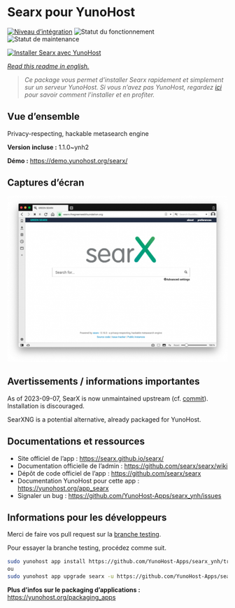<!--
N.B.: This README was automatically generated by https://github.com/YunoHost/apps/tree/master/tools/README-generator
It shall NOT be edited by hand.
-->

# Searx pour YunoHost

[![Niveau d’intégration](https://dash.yunohost.org/integration/searx.svg)](https://dash.yunohost.org/appci/app/searx) ![Statut du fonctionnement](https://ci-apps.yunohost.org/ci/badges/searx.status.svg) ![Statut de maintenance](https://ci-apps.yunohost.org/ci/badges/searx.maintain.svg)

[![Installer Searx avec YunoHost](https://install-app.yunohost.org/install-with-yunohost.svg)](https://install-app.yunohost.org/?app=searx)

*[Read this readme in english.](./README.md)*

> *Ce package vous permet d’installer Searx rapidement et simplement sur un serveur YunoHost.
Si vous n’avez pas YunoHost, regardez [ici](https://yunohost.org/#/install) pour savoir comment l’installer et en profiter.*

## Vue d’ensemble

Privacy-respecting, hackable metasearch engine


**Version incluse :** 1.1.0~ynh2

**Démo :** https://demo.yunohost.org/searx/

## Captures d’écran

![Capture d’écran de Searx](./doc/screenshots/Screenshot.png)

## Avertissements / informations importantes

As of 2023-09-07, SearX is now unmaintained upstream (cf. [commit](https://github.com/searx/searx/commit/276ffd3f01cdd823f75676c51231fad4040059d3)). 
Installation is discouraged.

SearXNG is a potential alternative, already packaged for YunoHost.

## Documentations et ressources

* Site officiel de l’app : <https://searx.github.io/searx/>
* Documentation officielle de l’admin : <https://github.com/searx/searx/wiki>
* Dépôt de code officiel de l’app : <https://github.com/searx/searx>
* Documentation YunoHost pour cette app : <https://yunohost.org/app_searx>
* Signaler un bug : <https://github.com/YunoHost-Apps/searx_ynh/issues>

## Informations pour les développeurs

Merci de faire vos pull request sur la [branche testing](https://github.com/YunoHost-Apps/searx_ynh/tree/testing).

Pour essayer la branche testing, procédez comme suit.

``` bash
sudo yunohost app install https://github.com/YunoHost-Apps/searx_ynh/tree/testing --debug
ou
sudo yunohost app upgrade searx -u https://github.com/YunoHost-Apps/searx_ynh/tree/testing --debug
```

**Plus d’infos sur le packaging d’applications :** <https://yunohost.org/packaging_apps>